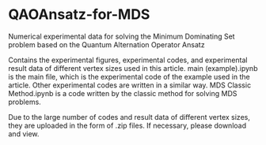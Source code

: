 # QAOAnsatz-for-MDS
Numerical experimental data for solving the Minimum Dominating Set problem based on the Quantum Alternation Operator Ansatz

Contains the experimental figures, experimental codes, and experimental result data of different vertex sizes used in this article. main (example).ipynb is the main file, which is the experimental code of the example used in the article. Other experimental codes are written in a similar way. MDS Classic Method.ipynb is a code written by the classic method for solving MDS problems.

Due to the large number of codes and result data of different vertex sizes, they are uploaded in the form of .zip files. If necessary, please download and view.
